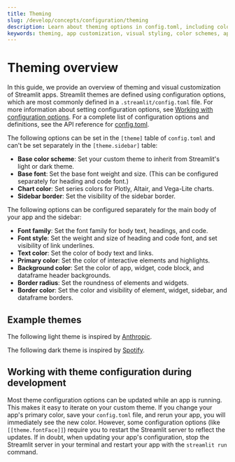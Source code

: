 ```yaml
---
title: Theming
slug: /develop/concepts/configuration/theming
description: Learn about theming options in config.toml, including color schemes, fonts, and visual styling.
keywords: theming, app customization, visual styling, color schemes, app appearance, theme configuration, config.toml, styling options, UI customization
---
```


# Theming overview

In this guide, we provide an overview of theming and visual customization of Streamlit apps. Streamlit themes are defined using configuration options, which are most commonly defined in a `.streamlit/config.toml` file. For more information about setting configuration options, see [Working with configuration options](/develop/concepts/configuration/options). For a complete list of configuration options and definitions, see the API reference for [config.toml](/develop/api-reference/configuration/config.toml#theme).

The following options can be set in the `[theme]` table of `config.toml` and can't be set separately in the `[theme.sidebar]` table:

- **Base color scheme**: Set your custom theme to inherit from Streamlit's light or dark theme.
- **Base font**: Set the base font weight and size. (This can be configured separately for heading and code font.)
- **Chart color**: Set series colors for Plotly, Altair, and Vega-Lite charts.
- **Sidebar border**: Set the visibility of the sidebar border.

The following options can be configured separately for the main body of your app and the sidebar:

- **Font family**: Set the font family for body text, headings, and code.
- **Font style**: Set the weight and size of heading and code font, and set visibility of link underlines.
- **Text color**: Set the color of body text and links.
- **Primary color**: Set the color of interactive elements and highlights.
- **Background color**: Set the color of app, widget, code block, and dataframe header backgrounds.
- **Border radius**: Set the roundness of elements and widgets.
- **Border color**: Set the color and visibility of element, widget, sidebar, and dataframe borders.

## Example themes

The following light theme is inspired by [Anthropic](https://docs.anthropic.com/en/home).
<Cloud name="doc-theming-overview-anthropic-light-inspired" height="500px" />

The following dark theme is inspired by [Spotify](https://open.spotify.com/).
<Cloud name="doc-theming-overview-spotify-inspired" height="500px" />

## Working with theme configuration during development

Most theme configuration options can be updated while an app is running. This makes it easy to iterate on your custom theme. If you change your app's primary color, save your `config.toml` file, and rerun your app, you will immediately see the new color. However, some configuration options (like `[[theme.fontFace]]`) require you to restart the Streamlit server to reflect the updates. If in doubt, when updating your app's configuration, stop the Streamlit server in your terminal and restart your app with the `streamlit run` command.
